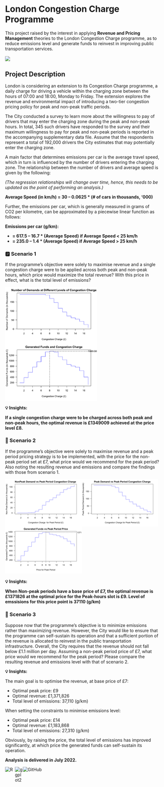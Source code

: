 # London Congestion Charge Programme

This project raised by the interest in applying **Revenue and Pricing Management** theories to the London Congestion Charge programme, as to reduce emissions level and generate funds to reinvest in improving public transportation services. 

<img src="https://images.prismic.io/drive-electric/123f964a-4bf3-4964-9d90-dca6b40ffc5f_congestion-charge-ulez-map.webp?auto=compress,format&w=812&fit=clip" align="center" width="600" /></a>

## Project Description

London is considering an extension to its Congestion Charge programme, a daily charge for driving a vehicle within the charging zone between the hours of 07:00 and 18:00, Monday to Friday. The extension explores the revenue and environmental impact of introducing a two-tier congestion pricing policy for peak and non-peak traffic periods.

The City conducted a survey to learn more about the willingness to pay of drivers that may enter the charging zone during the peak and non-peak hours. In total, 345 such drivers have responded to the survey and their maximum willingness to pay for peak and non-peak periods is reported in the accompanying supplementary data file. Assume that the respondents represent a total of 192,000 drivers the City estimates that may potentially enter the charging zone.

A main factor that determines emissions per car is the average travel speed, which in turn is influenced by the number of drivers entering the charging zone. The relationship between the number of drivers and average speed is given by the following:

*(The regression relationships will change over time, hence, this needs to be updated as the point of performing an analysis.)*

**Average Speed (in km/h) = 30 – 0.0625 * (# of cars in thousands, ‘000)**

Further, the emissions per car, which is generally measured in grams of CO2 per kilometre, can be approximated by a piecewise linear function as follows:

**Emissions per car (g/km):**
  - **= 617.5 – 16.7 * (Average Speed) if Average Speed < 25 km/h**
  - **= 235.0 – 1.4 * (Average Speed) if Average Speed > 25 km/h**

### 🅿️ Scenario 1

If the programme’s objective were solely to maximise revenue and a single congestion charge were to be applied across both peak and non-peak hours, which price would maximize the total revenue? With this price in effect, what is the total level of emissions?

<img align="left" width="300" src="https://github.com/vytknguyen/London-Congestion-Charge/blob/main/SinglePriceDemand.png?raw=true"/></a>

<img align="center" width="300" src="https://github.com/vytknguyen/London-Congestion-Charge/blob/main/SinglePriceRevenue.png?raw=true"/></a>

**💡 Insights:** 

**If a single congestion charge were to be charged across both peak and non-peak hours, the optimal revenue is £1349009 achieved at the price level £8.**

### 💨 Scenario 2

If the programme’s objective were solely to maximise revenue and a peak period pricing strategy is to be implemented, with the price for the non-peak period set at £7, what price would we recommend for the peak period? Also noting the resulting revenue and emissions and compare the findings with those from scenario 1.

<img align="left" width="250" src="https://github.com/vytknguyen/London-Congestion-Charge/blob/main/NonPeakDemandvsPeakPrice.png?raw=true"/></a>

<img align="left" width="250" src="https://github.com/vytknguyen/London-Congestion-Charge/blob/main/PeakDemandvsPeakPrice.png?raw=true"/></a>

<img width="250" src="https://github.com/vytknguyen/London-Congestion-Charge/blob/main/RevenuevsPeakPrice.png?raw=true"/></a>

**💡 Insights:** 

**When Non-peak periods have a base price of £7, the optimal revenue is £1371826 at the optimal price for the Peak-hours slot is £9. Level of emssisions for this price point is 37110 (g/km)**

### 🚗 Scenario 3

Suppose now that the programme’s objective is to minimize emissions rather than maximizing revenue. However, the City would like to ensure that the programme can self-sustain its operation and that a sufficient portion of the revenue is allocated to reinvest in the public transportation infrastructure. Overall, the City requires that the revenue should not fall below £1.1 million per day. Assuming a non-peak period price of £7, what
price would we recommend for the peak period? Please compare the resulting revenue and emissions level with that of scenario 2.

**💡 Insights:**

The main goal is to optimise the revenue, at base price of £7:
- Optimal peak price: £9
- Optimal revenue: £1,371,826
- Total level of emissions: 37,110 (g/km)

When setting the constraints to minimise emissions level:
- Optimal peak price: £14
- Optimal revenue: £1,183,868
- Total level of emissions: 27,310 (g/km)

Obviously, by raising the price, the total level of emissions has improved significantly, at which price the generated funds can self-sustain its operation.

**Analysis is delivered in July 2022.**

<img align="left" alt="R" width="32px" src="https://www.r-project.org/logo/Rlogo.png"/></a>
<img align="left" alt="ggplot2" width="26px" src="https://statsandr.com/blog/2020-08-21-graphics-in-r-with-ggplot2_files/graphics-in-r-with-ggplot2.png"/></a>
<img alt="GitHub" width="26px" src="https://avatars.githubusercontent.com/u/9919?s=200&v=4"/></a>
